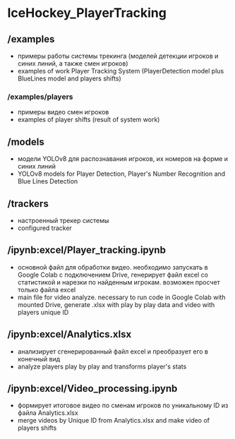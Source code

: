 # IceHockey_PlayerTracking

## /examples 
- примеры работы системы трекинга (моделей детекции игроков и синих линий, а также смен игроков)
- examples of work Player Tracking System (PlayerDetection model plus BlueLines model and players shifts)

### /examples/players 
- примеры видео смен игроков
- examples of player shifts (result of system work)

## /models 
- модели YOLOv8 для распознавания игроков, их номеров на форме и синих линий
- YOLOv8 models for Player Detection, Player's Number Recognition and Blue Lines Detection

## /trackers 
- настроенный трекер системы
- configured tracker

## /ipynb:excel/Player_tracking.ipynb 
- основной файл для обработки видео. необходимо запускать в Google Colab с подключением Drive, генерирует файл excel со статистикой и нарезки по найденным игрокам. возможен просчет только файла excel
- main file for video analyze. necessary to run code in Google Colab with mounted Drive, generate .xlsx with play by play data and video with players unique ID

## /ipynb:excel/Analytics.xlsx
- анализирует сгенерированный файл excel и преобразует его в конечный вид
- analyze players play by play and transforms player's stats

## /ipynb:excel/Video_processing.ipynb 
- формирует итоговое видео по сменам игроков по уникальному ID из файла Analytics.xlsx
- merge videos by Unique ID from Analytics.xlsx and make video of players shifts
